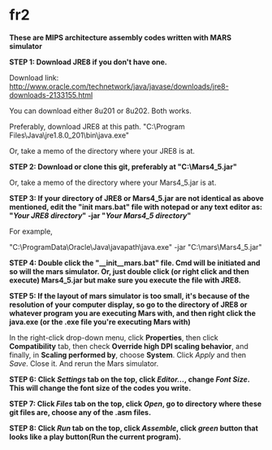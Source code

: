 # fr2

**These are MIPS architecture assembly codes written with MARS simulator**



**STEP 1: Download JRE8 if you don't have one.**

Download link: http://www.oracle.com/technetwork/java/javase/downloads/jre8-downloads-2133155.html

You can download either 8u201 or 8u202. Both works.

Preferably, download JRE8 at this path. "C:\Program Files\Java\jre1.8.0_201\bin\java.exe"

Or, take a memo of the directory where your JRE8 is at.



**STEP 2: Download or clone this git, preferably at "C:\Mars4_5.jar"**

Or, take a memo of the directory where your Mars4_5.jar is at.



**STEP 3: If your directory of JRE8 or Mars4_5.jar are not identical as above mentioned, edit the "__init__ mars.bat" file with notepad or any text editor as:
"*Your JRE8 directory*" -jar "*Your Mars4_5 directory*"**

For example,

"C:\ProgramData\Oracle\Java\javapath\java.exe" -jar "C:\mars\Mars4_5.jar"



**STEP 4: Double click the "__init__mars.bat" file. Cmd will be initiated and so will the mars simulator. Or, just double click (or right click and then execute) Mars4_5.jar
but make sure you execute the file with JRE8.**



**STEP 5: If the layout of mars simulator is too small, it's because of the resolution of your computer display, so go to the directory of JRE8 or whatever program you are
executing Mars with, and then right click the java.exe (or the .exe file you're executing Mars with)**



In the right-click drop-down menu, click **Properties**, then click **Compatibility** tab, then check **Override high DPI scaling behavior**, and finally, in **Scaling performed by**, choose **System**.
Click *Apply* and then *Save*. Close it. And rerun the Mars simulator.



**STEP 6: Click *Settings* tab on the top, click *Editor...*, change *Font Size*. This will change the font size of the codes you write.**



**STEP 7: Click *Files* tab on the top, click *Open*, go to directory where these git files are, choose any of the .asm files.**



**STEP 8: Click *Run* tab on the top, click *Assemble*, click *green* button that looks like a play button(Run the current program).**
